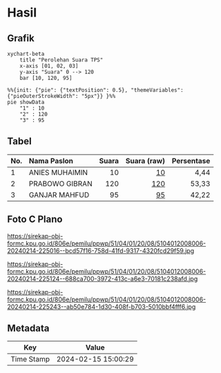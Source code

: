 # Hasil

## Grafik

```mermaid
xychart-beta
    title "Perolehan Suara TPS"
    x-axis [01, 02, 03]
    y-axis "Suara" 0 --> 120
    bar [10, 120, 95]
```

```mermaid
%%{init: {"pie": {"textPosition": 0.5}, "themeVariables": {"pieOuterStrokeWidth": "5px"}} }%%
pie showData
    "1" : 10
    "2" : 120
    "3" : 95
```

## Tabel

| No. | Nama Paslon    | Suara | Suara (raw) | Persentase |
|:--- |:-------------- | -----:| -----------:| ----------:|
| 1   | ANIES MUHAIMIN | 10    | [10][p-1]   | 4,44       |
| 2   | PRABOWO GIBRAN | 120   | [120][p-2]  | 53,33      |
| 3   | GANJAR MAHFUD  | 95    | [95][p-3]   | 42,22      |


[p-1]: https://github.com/gigit-pemilu/pemilu-2024-51-bali/blob/main/pilpres/hitung-suara/sub/51-bali/sub/04-gianyar/sub/01-sukawati/sub/2008-kemenuh/sub/006-tps/sub/paslon-1.txt
[p-2]: https://github.com/gigit-pemilu/pemilu-2024-51-bali/blob/main/pilpres/hitung-suara/sub/51-bali/sub/04-gianyar/sub/01-sukawati/sub/2008-kemenuh/sub/006-tps/sub/paslon-2.txt
[p-3]: https://github.com/gigit-pemilu/pemilu-2024-51-bali/blob/main/pilpres/hitung-suara/sub/51-bali/sub/04-gianyar/sub/01-sukawati/sub/2008-kemenuh/sub/006-tps/sub/paslon-3.txt

## Foto C Plano

https://sirekap-obj-formc.kpu.go.id/806e/pemilu/ppwp/51/04/01/20/08/5104012008006-20240214-225016--bcd57f16-758d-41fd-9317-4320fcd29f59.jpg

https://sirekap-obj-formc.kpu.go.id/806e/pemilu/ppwp/51/04/01/20/08/5104012008006-20240214-225124--688ca700-3972-413c-a6e3-70181c238afd.jpg

https://sirekap-obj-formc.kpu.go.id/806e/pemilu/ppwp/51/04/01/20/08/5104012008006-20240214-225243--ab50e784-1d30-408f-b703-5010bbf4fff6.jpg


## Metadata

| Key        | Value               |
| ---------- | ------------------- |
| Time Stamp | 2024-02-15 15:00:29 |



